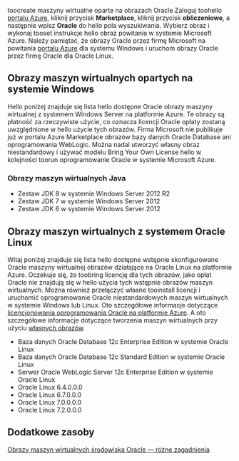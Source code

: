


toocreate maszyny wirtualne oparte na obrazach Oracle Zaloguj toohello [portalu Azure](https://portal.azure.com/), kliknij przycisk **Marketplace**, kliknij przycisk **obliczeniowe**, a następnie wpisz **Oracle**  do hello pola wyszukiwania. Wybierz obraz i wykonaj tooset instrukcje hello obraz powitania w systemie Microsoft Azure. Należy pamiętać, że obrazy Oracle przez firmę Microsoft na powitania [portalu Azure](https://portal.azure.com/) dla systemu Windows i uruchom obrazy Oracle przez firmę Oracle dla Oracle Linux.

## <a name="windows-based-virtual-machine-images"></a>Obrazy maszyn wirtualnych opartych na systemie Windows
Hello poniżej znajduje się lista hello dostępne Oracle obrazy maszyny wirtualnej z systemem Windows Server na platformie Azure. Te obrazy są płatność za rzeczywiste użycie, co oznacza licencji Oracle opłaty zostaną uwzględnione w hello użycie tych obrazów. Firma Microsoft nie publikuje już w portalu Azure Marketplace obrazów bazy danych Oracle Database ani oprogramowania WebLogic.  Można nadal utworzyć własny obraz niestandardowy i używać modelu Bring Your Own License hello w kolejności toorun oprogramowanie Oracle w systemie Microsoft Azure. 

### <a name="java-virtual-machine-images"></a>Obrazy maszyn wirtualnych Java
* Zestaw JDK 8 w systemie Windows Server 2012 R2
* Zestaw JDK 7 w systemie Windows Server 2012
* Zestaw JDK 6 w systemie Windows Server 2012

## <a name="oracle-linux-virtual-machine-images"></a>Obrazy maszyn wirtualnych z systemem Oracle Linux
Witaj poniżej znajduje się lista hello dostępne wstępnie skonfigurowane Oracle maszyny wirtualnej obrazów działające na Oracle Linux na platformie Azure. Oczekuje się, że toobring licencję dla tych obrazów, jako opłat Oracle nie znajdują się w hello użycia tych wstępnie obrazów maszyn wirtualnych. Można również przełączyć własne tooinstall licencji i uruchomić oprogramowanie Oracle niestandardowych maszyn wirtualnych w systemie Windows lub Linux. Oto szczegółowe informacje dotyczące [licencjonowania oprogramowania Oracle na platformie Azure](http://www.oracle.com/technetwork/topics/cloud/faq-1963009.html#support). A oto szczegółowe informacje dotyczące tworzenia maszyn wirtualnych przy użyciu [własnych obrazów](../articles/virtual-machines/windows/classic/createupload-vhd.md?toc=%2fazure%2fvirtual-machines%2fwindows%2fclassic%2ftoc.json).

* Baza danych Oracle Database 12c Enterprise Edition w systemie Oracle Linux
* Baza danych Oracle Database 12c Standard Edition w systemie Oracle Linux
* Serwer Oracle WebLogic Server 12c Enterprise Edition w systemie Oracle Linux
* Oracle Linux 6.4.0.0.0
* Oracle Linux 6.7.0.0.0
* Oracle Linux 7.0.0.0.0
* Oracle Linux 7.2.0.0.0

## <a name="additional-resources"></a>Dodatkowe zasoby
[Obrazy maszyn wirtualnych środowiska Oracle — różne zagadnienia](#miscellaneous-considerations-for-oracle-virtual-machine-images-new-article)

